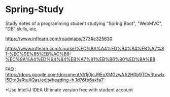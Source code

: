 # Spring-Study

Study notes of a programming student studying "Spring Boot", "WebMVC", "DB" skills, etc.

https://www.inflearn.com/roadmaps/373#c325630

https://www.inflearn.com/course/%EC%8A%A4%ED%94%84%EB%A7%81-%EC%9E%85%EB%AC%B8-%EC%8A%A4%ED%94%84%EB%A7%81%EB%B6%80%ED%8A%B8

FAQ : https://docs.google.com/document/d/1j0jcJ9EoXMGzwAA2H0b9TOvRtpwlxI5Dtn3sRtuXQas/edit#heading=h.1d76fb6akfa7

*Use IntelliJ IDEA Ultimate version free with student account

